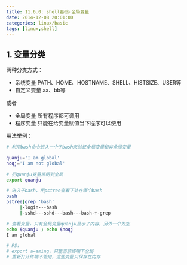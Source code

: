 ```yaml
---
title: 11.6.0: shell基础-全局变量
date: 2014-12-08 20:01:00
categories: linux/basic
tags: [linux,shell]
---
```


## 1. 变量分类

两种分类方式：
- 系统变量 PATH、HOME、HOSTNAME、SHELL、HISTSIZE、USER等
- 自定义变量 aa、bb等

或者
- 全局变量 所有程序都可调用
- 程序变量 只能在给变量赋值当下程序可以使用

用法举例：

``` bash
# 利用bash命令进入一个子bash来验证全局变量和非全局变量

quanju='I am global'
noqj='I am not global'

# 把quanju变量声明到全局
export quanju

# 进入子bash，用pstree查看下处在哪个bash
bash
pstree|grep 'bash'
     |-login---bash
     |-sshd---sshd---bash---bash-+-grep

# 查看变量，只有全局变量quanju显示了内容，另外一个为空
echo $quanju ; echo $noqj
I am global

# PS:
# export a=aming，只能当前终端下全局  
# 重新打开终端不管用，这些变量只保存在内存  
```

